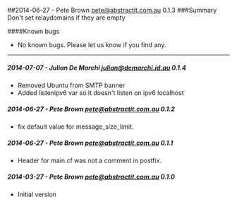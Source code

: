 ##2014-06-27 - Pete Brown <pete@abstractit.com.au> 0.1.3
###Summary
Don't set relaydomains if they are empty

####Known bugs
* No known bugs. Please let us know if you find any.

---
##### 2014-07-07 - Julian De Marchi <julian@demarchi.id.au> 0.1.4
 * Removed Ubuntu from SMTP banner
 * Added listenipv6 var so it doesn't listen on ipv6 localhost

##### 2014-06-27 - Pete Brown <pete@abstractit.com.au> 0.1.2
 * fix default value for message_size_limit.

##### 2014-06-27 - Pete Brown <pete@abstractit.com.au> 0.1.1
 * Header for main.cf was not a comment in postfix.

##### 2014-03-27 - Pete Brown <pete@abstractit.com.au> 0.1.0
 * Initial version
